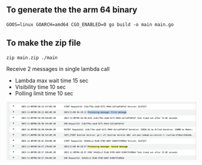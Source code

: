 To generate the the arm 64 binary
---
```
GOOS=linux GOARCH=amd64 CGO_ENABLED=0 go build -o main main.go
```

To make the zip file
--

```
zip main.zip ./main
```
Receive 2 messages in single lambda call
- Lambda max wait time 15 sec
- Visibility time 10 sec
- Polling limit time 10 sec

![Alt text](image-1.png)